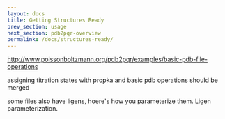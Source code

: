 ```yaml
---
layout: docs
title: Getting Structures Ready
prev_section: usage
next_section: pdb2pqr-overview
permalink: /docs/structures-ready/
---
```


<a href="http://www.poissonboltzmann.org/pdb2pqr/examples/basic-pdb-file-operations">http://www.poissonboltzmann.org/pdb2pqr/examples/basic-pdb-file-operations</a>

assigning titration states with propka and basic pdb operations should be merged

some files also have ligens, hoere's how you parameterize them. Ligen parameterization.